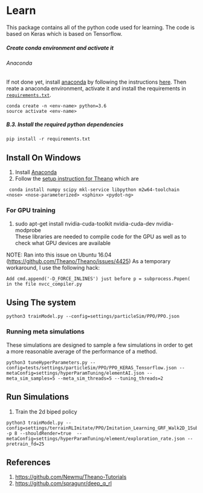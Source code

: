 # Learn

This package contains all of the python code used for learning. The code is based
on Keras which is based on Tensorflow.

##### Create conda environment and activate it

###### Anaconda 
If not done yet, install [anaconda](https://www.anaconda.com/) by following the instructions [here](https://www.anaconda.com/download/#linux).
Then reate a anaconda environment, activate it and install the requirements in [`requirements.txt`](requirements.txt).

```
conda create -n <env-name> python=3.6
source activate <env-name>
```

##### B.3. Install the required python dependencies
```
pip install -r requirements.txt
```

## Install On Windows

  1. Install [Anaconda](https://www.continuum.io/downloads)
  1. Follow the [setup instruction for Theano](http://deeplearning.net/software/theano/install_windows.html#install-requirements-and-optional-packages)
   which are 
   ```
   	conda install numpy scipy mkl-service libpython m2w64-toolchain <nose> <nose-parameterized> <sphinx> <pydot-ng>
   ```



### For GPU training

 1. sudo apt-get install nvidia-cuda-toolkit nvidia-cuda-dev nvidia-modprobe  
	These libraries are needed to compile code for the GPU as well as to check what GPU devices are available

NOTE: Ran into this issue on Ubuntu 16.04 (https://github.com/Theano/Theano/issues/4425)
As a temporary workaround, I use the following hack:

    Add cmd.append('-D_FORCE_INLINES') just before p = subprocess.Popen( in the file nvcc_compiler.py


## Using The system

```
python3 trainModel.py --config=settings/particleSim/PPO/PPO.json
```

### Running meta simulations

These simulations are designed to sample a few simulations in order to get a more reasonable average of the performance of a method.

```
python3 tuneHyperParameters.py --config=tests/settings/particleSim/PPO/PPO_KERAS_Tensorflow.json --metaConfig=settings/hyperParamTuning/elementAI.json --meta_sim_samples=5 --meta_sim_threads=5 --tuning_threads=2
```

## Run Simulations

1. Train the 2d biped policy
```
python3 trainModel.py --config=settings/terrainRLImitate/PPO/Imitation_Learning_GRF_Walk2D_1Sub_LSTM_FD_Reward_Dual_Encode_Decode_VAE_2State_2_Advisarial_BCE_refresh.json -p 8 --shouldRender=true  --metaConfig=settings/hyperParamTuning/element/exploration_rate.json --pretrain_fd=25
```


## References

 1. https://github.com/Newmu/Theano-Tutorials
 2. https://github.com/spragunr/deep_q_rl
